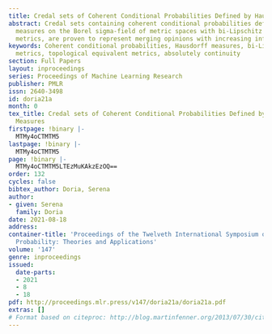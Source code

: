 ```yaml
---
title: Credal sets of Coherent Conditional Probabilities Defined by Hausdorff Measures
abstract: Credal sets containing coherent conditional probabilities defined by Hausdorff
  measures on the Borel sigma-field of metric spaces with bi-Lipschitz equivalent
  metrics, are proven to represent merging opinions with increasing information.
keywords: Coherent conditional probabilities, Hausdorff measures, bi-Lipschitz equivalent
  metrics, topological equivalent metrics, absolutely continuity
section: Full Papers
layout: inproceedings
series: Proceedings of Machine Learning Research
publisher: PMLR
issn: 2640-3498
id: doria21a
month: 0
tex_title: Credal sets of Coherent Conditional Probabilities Defined by Hausdorff
  Measures
firstpage: !binary |-
  MTMy4oCTMTM5
lastpage: !binary |-
  MTMy4oCTMTM5
page: !binary |-
  MTMy4oCTMTM5LTEzMuKAkzEzOQ==
order: 132
cycles: false
bibtex_author: Doria, Serena
author:
- given: Serena
  family: Doria
date: 2021-08-18
address:
container-title: 'Proceedings of the Twelveth International Symposium on Imprecise
  Probability: Theories and Applications'
volume: '147'
genre: inproceedings
issued:
  date-parts:
  - 2021
  - 8
  - 18
pdf: http://proceedings.mlr.press/v147/doria21a/doria21a.pdf
extras: []
# Format based on citeproc: http://blog.martinfenner.org/2013/07/30/citeproc-yaml-for-bibliographies/
---
```

